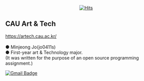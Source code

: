 <div align=center>
  
[![Hits](https://hits.seeyoufarm.com/api/count/incr/badge.svg?url=https%3A%2F%2Fgithub.com%2Fjo0411s%2Fjo0411s.git&count_bg=%2379C83D&title_bg=%23555555&icon=&icon_color=%23E7E7E7&title=hits&edge_flat=false)](https://hits.seeyoufarm.com)

</div>

## CAU Art & Tech
https://artech.cau.ac.kr/
<br>
<br>
● Minjeong Jo(jo0411s)
<br>
● First-year art & Technology major. 
<br>
(It was written for the purpose of an open source programming assignment.)

  [![Gmail Badge](https://img.shields.io/badge/Gmail-d14836?style=flat-square&logo=Gmail&logoColor=white&link=mailto:jmj7638s@gmail.com)](mailto:jmj7638s@gmail.com)

<!--
**jo0411s/jo0411s** is a ✨ _special_ ✨ repository because its `README.md` (this file) appears on your GitHub profile.

Here are some ideas to get you started:

- 🔭 I’m currently working on ...
- 🌱 I’m currently learning ...
- 👯 I’m looking to collaborate on ...
- 🤔 I’m looking for help with ...
- 💬 Ask me about ...
- 📫 How to reach me: ...
- 😄 Pronouns: ...
- ⚡ Fun fact: ...
-->
